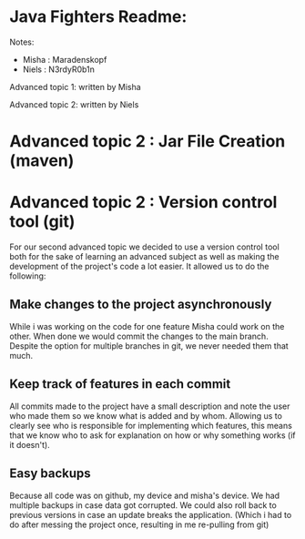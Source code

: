 # Java Fighters Readme:
Notes:
- Misha : Maradenskopf
- Niels : N3rdyR0b1n

Advanced topic 1: written by Misha

Advanced topic 2: written by Niels
# Advanced topic 2 : Jar File Creation (maven)

# Advanced topic 2 : Version control tool (git)
For our second advanced topic we decided to use a version control tool both for the sake of learning an advanced subject as well as making the development of the project's code a lot easier. It allowed us to do the following:

## Make changes to the project asynchronously
While i was working on the code for one feature Misha could work on the other. When done we would commit the changes to the main branch. Despite the option for multiple branches in git, we never needed them that much.

## Keep track of features in each commit
All commits made to the project have a small description and note the user who made them so we know what is added and by whom. Allowing us to clearly see who is responsible for implementing which features, this means that we know who to ask for explanation on how or why something works (if it doesn't).

## Easy backups
Because all code was on github, my device and misha's device. We had multiple backups in case data got corrupted. We could also roll back to previous versions in case an update breaks the application. (Which i had to do after messing the project once, resulting in me re-pulling from git)
